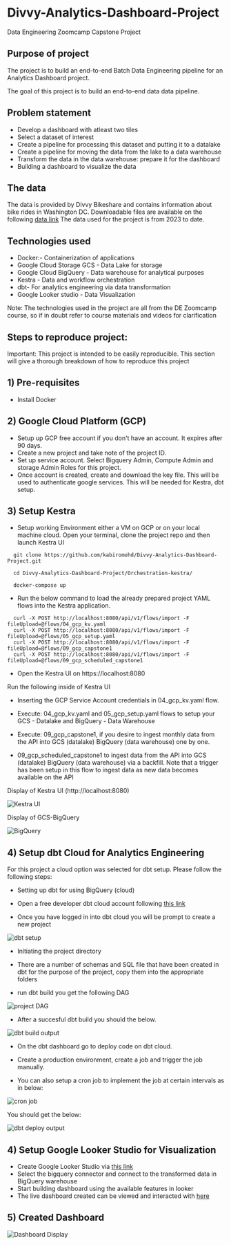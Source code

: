 # Divvy-Analytics-Dashboard-Project
Data Engineering Zoomcamp Capstone Project

## Purpose of project

The project is to build an end-to-end Batch Data Engineering pipeline for an Analytics Dashboard project. 

The goal of this project is to build an end-to-end data data pipeline.

## Problem statement

- Develop a dashboard with atleast two tiles
- Select a dataset of interest
- Create a pipeline for processing this dataset and putting it to a datalake
- Create a pipeline for moving the data from the lake to a data warehouse
- Transform the data in the data warehouse: prepare it for the dashboard
- Building a dashboard to visualize the data

## The data
The data is provided by Divvy Bikeshare and contains information about bike rides in Washington DC. Downloadable files are available on the following [data link](https://divvy-tripdata.s3.amazonaws.com/index.html) The data used for the project is from 2023 to date.

## Technologies used

- Docker:- Containerization of applications 
- Google Cloud Storage GCS - Data Lake for storage
- Google Cloud BigQuery - Data warehouse for analytical purposes
- Kestra - Data and workflow orchestration
- dbt- For analytics engineering via data transformation
- Google Looker studio - Data Visualization

Note: The technologies used in the project are all from the DE Zoomcamp course, so if in doubt refer to course materials and videos for clarification


## Steps to reproduce project:

Important: This project is intended to be easily reproducible. This section will give a thorough breakdown of how to reproduce this project

## 1) Pre-requisites
- Install Docker
  
## 2) Google Cloud Platform (GCP)
- Setup up GCP free account if you don't have an account. It expires after 90 days.
- Create a new project and take note of the project ID.
- Set up service account. Select Bigquery Admin, Compute Admin and storage Admin Roles for this project.
- Once account is created, create and download the key file. This will be used to authenticate google services. This will be needed for Kestra, dbt setup.

## 3) Setup Kestra
- Setup working Environment either a VM on GCP or on your local machine cloud. Open your terminal, clone the project repo and then launch Kestra UI
  
```
  git clone https://github.com/kabiromohd/Divvy-Analytics-Dashboard-Project.git

  cd Divvy-Analytics-Dashboard-Project/Orchestration-kestra/

  docker-compose up

```

- Run the below command to load the already prepared project YAML flows into the Kestra application.

```
  curl -X POST http://localhost:8080/api/v1/flows/import -F fileUpload=@flows/04_gcp_kv.yaml
  curl -X POST http://localhost:8080/api/v1/flows/import -F fileUpload=@flows/05_gcp_setup.yaml
  curl -X POST http://localhost:8080/api/v1/flows/import -F fileUpload=@flows/09_gcp_capstone1
  curl -X POST http://localhost:8080/api/v1/flows/import -F fileUpload=@flows/09_gcp_scheduled_capstone1

```

- Open the Kestra UI on https://localhost:8080
  
Run the following inside of Kestra UI

- Inserting the GCP Service Account credentials in 04_gcp_kv.yaml flow.

- Execute: 04_gcp_kv.yaml and 05_gcp_setup.yaml flows to setup your GCS - Datalake and BigQuery - Data Warehouse
  
- Execute: 09_gcp_capstone1, if you desire to ingest monthly data from the API into GCS (datalake) BigQuery (data warehouse) one by one.
  
- 09_gcp_scheduled_capstone1 to ingest data from the API into GCS (datalake) BigQuery (data warehouse) via a backfill. Note that a trigger has been setup in this flow to ingest data as new data becomes available on the API

Display of Kestra UI (http://localhost:8080)

![Kestra UI](https://github.com/user-attachments/assets/7765f52f-1925-408c-8c92-c28add6ee7e3)

Display of GCS-BigQuery

![BigQuery](https://github.com/user-attachments/assets/aa9a7b78-0874-4082-83e0-128f82432788)

## 4) Setup dbt Cloud for Analytics Engineering 

For this project a cloud option was selected for dbt setup. Please follow the following steps:

- Setting up dbt for using BigQuery (cloud)

- Open a free developer dbt cloud account following [this link](https://www.getdbt.com/signup)
  
- Once you have logged in into dbt cloud you will be prompt to create a new project

![dbt setup](https://github.com/user-attachments/assets/7318b7b3-a0e9-4105-b1a6-2bcccccdd7e9)

- Initiating the project directory 

-  There are a number of schemas and SQL file that have been created in dbt for the purpose of the project, copy them into the appropriate folders

- run dbt build you get the following DAG

![project DAG](https://github.com/user-attachments/assets/6c1db069-f233-414a-b544-0424d4a9dfdc)

- After a succesful dbt build you should the below.

![dbt build output](https://github.com/user-attachments/assets/4beb04ca-72c3-4ec2-984d-034b04cc3ffb)

- On the dbt dashboard go to deploy code on dbt cloud.
  
- Create a production environment, create a job and trigger the job manually.

- You can also setup a cron job to implement the job at certain intervals as in below:

![cron job](https://github.com/user-attachments/assets/0fdf7ee4-1ca7-4436-871a-cc95ea7d163e)

You should get the below:

![dbt deploy output](https://github.com/user-attachments/assets/31f835c0-205b-4bd4-be14-184bd43c30df)

## 4) Setup Google Looker Studio for Visualization

- Create Google Looker Studio via [this link](https://lookerstudio.google.com/) 
- Select the bigquery connector and connect to the transformed data in BigQuery warehouse
- Start building dashboard using the available features in looker
- The live dashboard created can be viewed and interacted with [here](https://lookerstudio.google.com/reporting/8ada8555-1ae0-44d5-ad13-ee739c61d1d8/page/H3ZEF)

## 5) Created Dashboard

![Dashboard Display](https://github.com/user-attachments/assets/983a80f9-f791-44cf-bf36-85cb1f8a27e8)

